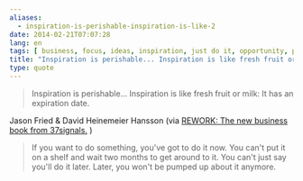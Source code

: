 ```yaml
---
aliases:
  - inspiration-is-perishable-inspiration-is-like-2
date: 2014-02-21T07:07:28
lang: en
tags: [ business, focus, ideas, inspiration, just do it, opportunity, procrastination, productivity ]
title: "Inspiration is perishable... Inspiration is like fresh fruit or milk"
type: quote
---
```


> Inspiration is perishable... Inspiration is like fresh fruit or milk:
> It has an expiration date.

Jason Fried & David Heinemeier Hansson (via [REWORK: The new business book from 37signals.](http://37signals.com/rework/) )

> If you want to do something, you've got to do it now. You can't put it
> on a shelf and wait two months to get around to it. You can't just say
> you'll do it later. Later, you won't be pumped up about it anymore.

